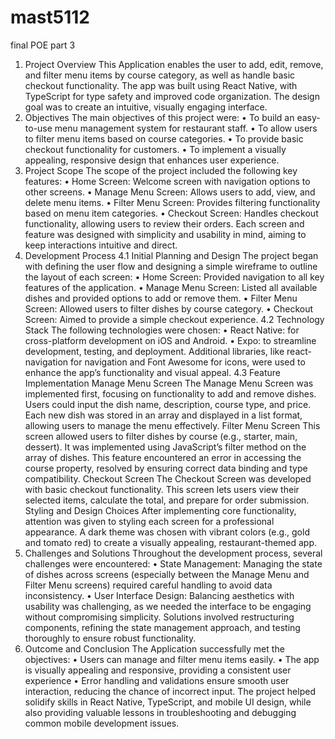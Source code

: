 # mast5112
final POE part 3
1. Project Overview
This Application enables the user to add, edit, remove, and filter menu items by course category, as well as handle basic checkout functionality.
The app was built using React Native, with TypeScript for type safety and improved code organization. The design goal was to create an intuitive, visually engaging interface.
2. Objectives
The main objectives of this project were:
•	To build an easy-to-use menu management system for restaurant staff.
•	To allow users to filter menu items based on course categories.
•	To provide basic checkout functionality for customers.
•	To implement a visually appealing, responsive design that enhances user experience.
3. Project Scope
The scope of the project included the following key features:
•	Home Screen: Welcome screen with navigation options to other screens.
•	Manage Menu Screen: Allows users to add, view, and delete menu items.
•	Filter Menu Screen: Provides filtering functionality based on menu item categories.
•	Checkout Screen: Handles checkout functionality, allowing users to review their orders.
Each screen and feature was designed with simplicity and usability in mind, aiming to keep interactions intuitive and direct.
4. Development Process
4.1 Initial Planning and Design
The project began with defining the user flow and designing a simple wireframe to outline the layout of each screen:
•	Home Screen: Provided navigation to all key features of the application.
•	Manage Menu Screen: Listed all available dishes and provided options to add or remove them.
•	Filter Menu Screen: Allowed users to filter dishes by course category.
•	Checkout Screen: Aimed to provide a simple checkout experience.
4.2 Technology Stack
The following technologies were chosen:
•	React Native: for cross-platform development on iOS and Android.
•	Expo: to streamline development, testing, and deployment.
Additional libraries, like react-navigation for navigation and Font Awesome for icons, were used to enhance the app’s functionality and visual appeal.
4.3 Feature Implementation
Manage Menu Screen
The Manage Menu Screen was implemented first, focusing on functionality to add and remove dishes. Users could input the dish name, description, course type, and price. Each new dish was stored in an array and displayed in a list format, allowing users to manage the menu effectively.
Filter Menu Screen
This screen allowed users to filter dishes by course (e.g., starter, main, dessert). It was implemented using JavaScript’s filter method on the array of dishes. This feature encountered an error in accessing the course property, resolved by ensuring correct data binding and type compatibility.
Checkout Screen
The Checkout Screen was developed with basic checkout functionality. This screen lets users view their selected items, calculate the total, and prepare for order submission.
Styling and Design Choices
After implementing core functionality, attention was given to styling each screen for a professional appearance. A dark theme was chosen with vibrant colors (e.g., gold and tomato red) to create a visually appealing, restaurant-themed app.
5. Challenges and Solutions
Throughout the development process, several challenges were encountered:
•	State Management: Managing the state of dishes across screens (especially between the Manage Menu and Filter Menu screens) required careful handling to avoid data inconsistency.
•	User Interface Design: Balancing aesthetics with usability was challenging, as we needed the interface to be engaging without compromising simplicity.
Solutions involved restructuring components, refining the state management approach, and testing thoroughly to ensure robust functionality.
6. Outcome and Conclusion
The Application successfully met the objectives:
•	Users can manage and filter menu items easily.
•	The app is visually appealing and responsive, providing a consistent user experience
•	Error handling and validations ensure smooth user interaction, reducing the chance of incorrect input.
The project helped solidify skills in React Native, TypeScript, and mobile UI design, while also providing valuable lessons in troubleshooting and debugging common mobile development issues.

